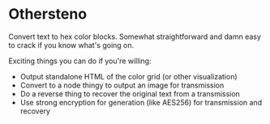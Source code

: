 # Othersteno

Convert text to hex color blocks. Somewhat straightforward and damn easy to
crack if you know what's going on.

Exciting things you can do if you're willing:

* Output standalone HTML of the color grid (or other visualization)
* Convert to a node thingy to output an image for transmission
* Do a reverse thing to recover the original text from a transmission
* Use strong encryption for generation (like AES256) for transmission and recovery

